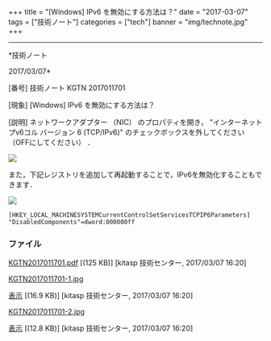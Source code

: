 ﻿+++
title = "[Windows] IPv6 を無効にする方法は？"
date = "2017-03-07"
tags = ["技術ノート"]
categories = ["tech"]
banner = "img/technote.jpg"
+++

-----------------------------------------------------------------------------------------------------------------------------

*技術ノート

2017/03/07*


[番号]
技術ノート KGTN 2017011701

[現象]
[Windows] IPv6 を無効にする方法は？

[説明]
ネットワークアダプター （NIC） のプロパティを開き， "インターネット
プv6コル バージョン 6 (TCP/IPv6)" のチェックボックスを外してください
（OFFにしてください） ．

![](http://techreport.kitasp.net/attachments/download/3250/KGTN2017011701-1.jpg)

また，下記レジストリを追加して再起動することで，IPv6を無効化することもできます．

![](http://techreport.kitasp.net/attachments/download/3251/KGTN2017011701-2.jpg)

    [HKEY_LOCAL_MACHINESYSTEMCurrentControlSetServicesTCPIP6Parameters]
    "DisabledComponents"=dword:000000ff


### ファイル

 
 


[KGTN2017011701.pdf](http://techreport.kitasp.net/attachments/download/3249/KGTN2017011701.pdf)
 [(125 KB)] [kitasp 技術センター, 2017/03/07
16:20]

[KGTN2017011701-1.jpg](http://techreport.kitasp.net/attachments/download/3250/KGTN2017011701-1.jpg)

[表示](http://techreport.kitasp.net/attachments/3250/KGTN2017011701-1.jpg "表示")
 [(16.9 KB)] [kitasp 技術センター, 2017/03/07
16:20]

[KGTN2017011701-2.jpg](http://techreport.kitasp.net/attachments/download/3251/KGTN2017011701-2.jpg)

[表示](http://techreport.kitasp.net/attachments/3251/KGTN2017011701-2.jpg "表示")
 [(12.8 KB)] [kitasp 技術センター, 2017/03/07
16:20]


 


 

